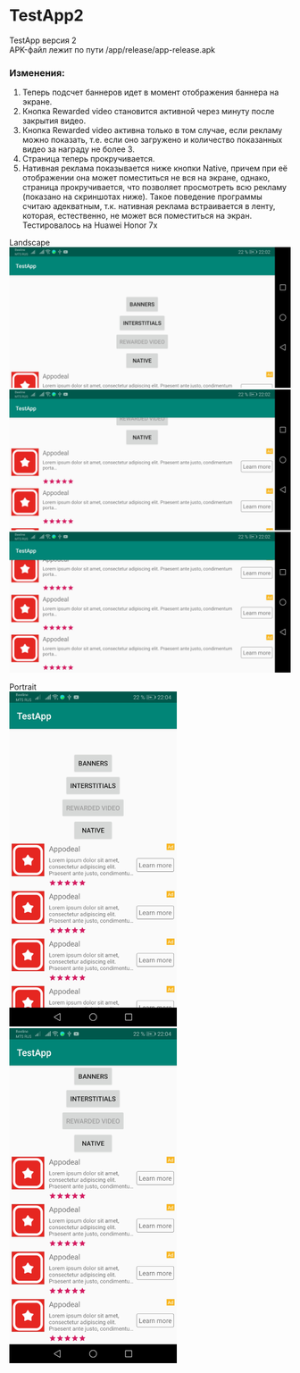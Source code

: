 # TestApp2
TestApp версия 2  
APK-файл лежит по пути /app/release/app-release.apk  
### Изменения:
1. Теперь подсчет баннеров идет в момент отображения баннера на экране.
2. Кнопка Rewarded video становится активной через минуту после закрытия видео.
3. Кнопка Rewarded video активна только в том случае, если рекламу можно показать, т.е. если оно загружено и количество показанных видео за награду не более 3.
4. Страница теперь прокручивается.
5. Нативная реклама показывается ниже кнопки Native, причем при её отображении она может поместиться не вся на экране, однако, страница прокручивается, что позволяет просмотреть всю рекламу (показано на скриншотах ниже). Такое поведение программы считаю адекватным, т.к. нативная реклама встраивается в ленту, которая, естественно, не может вся поместиться на экран. Тестировалось на Huawei Honor 7x

Landscape  
<img src ="Screenshots/Screenshot_20190925_220201_com.rule_2.testapp.jpg" width=700> 
<img src ="Screenshots/Screenshot_20190925_220207_com.rule_2.testapp.jpg" width=700> 
<img src ="Screenshots/Screenshot_20190925_220213_com.rule_2.testapp.jpg" width=700> 
  
Portrait  
<img src ="Screenshots/Screenshot_20190925_220448_com.rule_2.testapp.jpg" width=300>
<img src ="Screenshots/Screenshot_20190925_220454_com.rule_2.testapp.jpg" width=300> 
